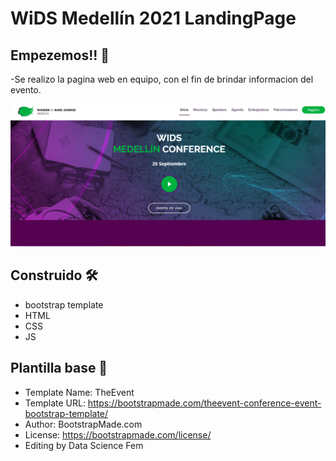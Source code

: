 # WiDS  Medellín 2021 LandingPage

## Empezemos!! 🚀

-Se realizo la pagina web en equipo, con el fin de brindar informacion del evento.

![texto_alternativo](https://github.com/Rinaplata/Wids-Medellin2021/blob/main/wids_med_2021/wids_med_2021/assets/img/portada.png?raw=true)

## Construido 🛠️

- bootstrap template
- HTML
- CSS
- JS 

## Plantilla base 📄

- Template Name: TheEvent
- Template URL: https://bootstrapmade.com/theevent-conference-event-bootstrap-template/
- Author: BootstrapMade.com
- License: https://bootstrapmade.com/license/
- Editing by Data Science Fem

